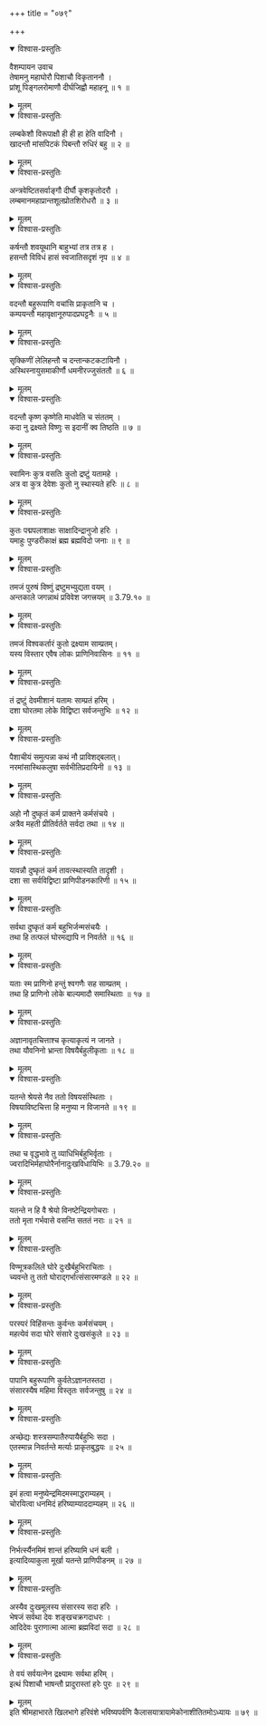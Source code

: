 +++
title = "०७९"

+++

<details open><summary>विश्वास-प्रस्तुतिः</summary>

वैशम्पायन उवाच  
तेषामनु महाघोरौ पिशाचौ विकृताननौ ।  
प्रांशू पिङ्गलरोमाणौ दीर्घजिह्वौ महाहनू ॥ १ ॥
</details>

<details><summary>मूलम्</summary>

वैशम्पायन उवाच  
तेषामनु महाघोरौ पिशाचौ विकृताननौ ।  
प्रांशू पिङ्गलरोमाणौ दीर्घजिह्वौ महाहनू ॥ १ ॥
</details>

<details open><summary>विश्वास-प्रस्तुतिः</summary>

लम्बकेशौ विरूपाक्षौ ही ही हा हेति वादिनौ ।  
खादन्तौ मांसपिटकं पिबन्तौ रुधिरं बहु ॥ २ ॥
</details>

<details><summary>मूलम्</summary>

लम्बकेशौ विरूपाक्षौ ही ही हा हेति वादिनौ ।  
खादन्तौ मांसपिटकं पिबन्तौ रुधिरं बहु ॥ २ ॥
</details>

<details open><summary>विश्वास-प्रस्तुतिः</summary>

अन्त्रवेष्टितसर्वाङ्गौ दीर्घौ कृशकृतोदरौ ।  
लम्बमानमहाप्रान्तशूलप्रोतशिरोधरौ ॥ ३ ॥
</details>

<details><summary>मूलम्</summary>

अन्त्रवेष्टितसर्वाङ्गौ दीर्घौ कृशकृतोदरौ ।  
लम्बमानमहाप्रान्तशूलप्रोतशिरोधरौ ॥ ३ ॥
</details>

<details open><summary>विश्वास-प्रस्तुतिः</summary>

कर्षन्तौ शवयूथानि बाहुभ्यां तत्र तत्र ह ।  
हसन्तौ विविधं हासं स्वजातिसदृशं नृप ॥ ४ ॥
</details>

<details><summary>मूलम्</summary>

कर्षन्तौ शवयूथानि बाहुभ्यां तत्र तत्र ह ।  
हसन्तौ विविधं हासं स्वजातिसदृशं नृप ॥ ४ ॥
</details>

<details open><summary>विश्वास-प्रस्तुतिः</summary>

वदन्तौ बहुरूपाणि वचांसि प्राकृतानि च ।  
कम्पयन्तौ महावृक्षानूरुपादप्रघट्टनैः ॥ ५ ॥
</details>

<details><summary>मूलम्</summary>

वदन्तौ बहुरूपाणि वचांसि प्राकृतानि च ।  
कम्पयन्तौ महावृक्षानूरुपादप्रघट्टनैः ॥ ५ ॥
</details>

<details open><summary>विश्वास-प्रस्तुतिः</summary>

सृक्किणीं लेलिहन्तौ च दन्तान्कटकटायिनौ ।  
अस्थिस्नायुसमाकीर्णौ धमनीरज्जुसंततौ ॥ ६ ॥
</details>

<details><summary>मूलम्</summary>

सृक्किणीं लेलिहन्तौ च दन्तान्कटकटायिनौ ।  
अस्थिस्नायुसमाकीर्णौ धमनीरज्जुसंततौ ॥ ६ ॥
</details>

<details open><summary>विश्वास-प्रस्तुतिः</summary>

वदन्तौ कृष्ण कृष्णेति माधवेति च संततम् ।  
कदा नु द्रक्ष्यते विष्णुः स इदानीं क्व तिष्ठति ॥ ७ ॥
</details>

<details><summary>मूलम्</summary>

वदन्तौ कृष्ण कृष्णेति माधवेति च संततम् ।  
कदा नु द्रक्ष्यते विष्णुः स इदानीं क्व तिष्ठति ॥ ७ ॥
</details>

<details open><summary>विश्वास-प्रस्तुतिः</summary>

स्वामिनः कुत्र वसतिः कुतो द्रष्टुं यतामहे ।  
अत्र वा कुत्र देवेशः कुतो नु स्थास्यते हरिः ॥ ८ ॥
</details>

<details><summary>मूलम्</summary>

स्वामिनः कुत्र वसतिः कुतो द्रष्टुं यतामहे ।  
अत्र वा कुत्र देवेशः कुतो नु स्थास्यते हरिः ॥ ८ ॥
</details>

<details open><summary>विश्वास-प्रस्तुतिः</summary>

कुतः पद्मपलाशाक्षः साक्षादिन्द्रानुजो हरिः ।  
यमाहुः पुण्डरीकाक्षं ब्रह्म ब्रह्मविदो जनाः ॥ ९ ॥
</details>

<details><summary>मूलम्</summary>

कुतः पद्मपलाशाक्षः साक्षादिन्द्रानुजो हरिः ।  
यमाहुः पुण्डरीकाक्षं ब्रह्म ब्रह्मविदो जनाः ॥ ९ ॥
</details>

<details open><summary>विश्वास-प्रस्तुतिः</summary>

तमजं पुरुषं विष्णुं द्रष्टुमभ्युद्यता वयम् ।  
अन्तकाले जगन्नाथं प्रविवेश जगत्त्रयम् ॥ 3.79.१० ॥
</details>

<details><summary>मूलम्</summary>

तमजं पुरुषं विष्णुं द्रष्टुमभ्युद्यता वयम् ।  
अन्तकाले जगन्नाथं प्रविवेश जगत्त्रयम् ॥ 3.79.१० ॥
</details>

<details open><summary>विश्वास-प्रस्तुतिः</summary>

तमजं विश्वकर्तारं कुतो द्रक्ष्याम साम्प्रतम्।  
यस्य विस्तार एवैष लोकः प्राणिनिवासिनः ॥ ११ ॥
</details>

<details><summary>मूलम्</summary>

तमजं विश्वकर्तारं कुतो द्रक्ष्याम साम्प्रतम्।  
यस्य विस्तार एवैष लोकः प्राणिनिवासिनः ॥ ११ ॥
</details>

<details open><summary>विश्वास-प्रस्तुतिः</summary>

तं द्रष्टुं देवमीशानं यतामः साम्प्रतं हरिम् ।  
दशा घोरतमा लोके विद्विष्टा सर्वजन्तुभिः ॥ १२ ॥
</details>

<details><summary>मूलम्</summary>

तं द्रष्टुं देवमीशानं यतामः साम्प्रतं हरिम् ।  
दशा घोरतमा लोके विद्विष्टा सर्वजन्तुभिः ॥ १२ ॥
</details>

<details open><summary>विश्वास-प्रस्तुतिः</summary>

पैशाचीयं समुत्पन्ना कथं नौ प्राविशद्बलात्।  
नरमांसास्थिकलुषा सर्वभीतिप्रदायिनी ॥ १३ ॥
</details>

<details><summary>मूलम्</summary>

पैशाचीयं समुत्पन्ना कथं नौ प्राविशद्बलात्।  
नरमांसास्थिकलुषा सर्वभीतिप्रदायिनी ॥ १३ ॥
</details>

<details open><summary>विश्वास-प्रस्तुतिः</summary>

अहो नौ दुष्कृतं कर्म प्राक्तने कर्मसंचये ।  
अत्रैव महती प्रीतिर्वर्तते सर्वदा तथा ॥ १४ ॥
</details>

<details><summary>मूलम्</summary>

अहो नौ दुष्कृतं कर्म प्राक्तने कर्मसंचये ।  
अत्रैव महती प्रीतिर्वर्तते सर्वदा तथा ॥ १४ ॥
</details>

<details open><summary>विश्वास-प्रस्तुतिः</summary>

यावन्नौ दुष्कृतं कर्म तावत्स्थास्यति तादृशी ।  
दशा सा सर्वविद्विष्टा प्राणिपीडनकारिणी ॥ १५ ॥
</details>

<details><summary>मूलम्</summary>

यावन्नौ दुष्कृतं कर्म तावत्स्थास्यति तादृशी ।  
दशा सा सर्वविद्विष्टा प्राणिपीडनकारिणी ॥ १५ ॥
</details>

<details open><summary>विश्वास-प्रस्तुतिः</summary>

सर्वथा दुष्कृतं कर्म बहुभिर्जन्मसंचयैः ।  
तथा हि तत्फलं घोरमद्यापि न निवर्तते ॥ १६ ॥
</details>

<details><summary>मूलम्</summary>

सर्वथा दुष्कृतं कर्म बहुभिर्जन्मसंचयैः ।  
तथा हि तत्फलं घोरमद्यापि न निवर्तते ॥ १६ ॥
</details>

<details open><summary>विश्वास-प्रस्तुतिः</summary>

यताः स्म प्राणिनो हन्तुं श्वगणैः सह साम्प्रतम् ।  
तथा हि प्राणिनो लोके बाल्यमादौ समास्थिताः ॥ १७ ॥
</details>

<details><summary>मूलम्</summary>

यताः स्म प्राणिनो हन्तुं श्वगणैः सह साम्प्रतम् ।  
तथा हि प्राणिनो लोके बाल्यमादौ समास्थिताः ॥ १७ ॥
</details>

<details open><summary>विश्वास-प्रस्तुतिः</summary>

अज्ञानावृतचित्ताश्च कृत्याकृत्यं न जानते ।  
तथा यौवनिनो भ्रान्ता विषयैर्बहुलीकृताः ॥ १८ ॥
</details>

<details><summary>मूलम्</summary>

अज्ञानावृतचित्ताश्च कृत्याकृत्यं न जानते ।  
तथा यौवनिनो भ्रान्ता विषयैर्बहुलीकृताः ॥ १८ ॥
</details>

<details open><summary>विश्वास-प्रस्तुतिः</summary>

यतन्ते श्रेयसे नैव ततो विषयसंस्थिताः ।  
विषयाविष्टचित्ता हि मनुष्या न विजानते ॥ १९ ॥
</details>

<details><summary>मूलम्</summary>

यतन्ते श्रेयसे नैव ततो विषयसंस्थिताः ।  
विषयाविष्टचित्ता हि मनुष्या न विजानते ॥ १९ ॥
</details>

<details open><summary>विश्वास-प्रस्तुतिः</summary>

तथा च वृद्धभावे तु व्याधिभिर्बहुभिर्वृताः ।  
ज्वरादिभिर्महाघोरैर्नानादुःखविधायिभिः ॥ 3.79.२० ॥
</details>

<details><summary>मूलम्</summary>

तथा च वृद्धभावे तु व्याधिभिर्बहुभिर्वृताः ।  
ज्वरादिभिर्महाघोरैर्नानादुःखविधायिभिः ॥ 3.79.२० ॥
</details>

<details open><summary>विश्वास-प्रस्तुतिः</summary>

यतन्ते न हि वै श्रेयो विनष्टेन्द्रियगोचराः ।  
ततो मृता गर्भवासे वसन्ति सततं नराः ॥ २१ ॥
</details>

<details><summary>मूलम्</summary>

यतन्ते न हि वै श्रेयो विनष्टेन्द्रियगोचराः ।  
ततो मृता गर्भवासे वसन्ति सततं नराः ॥ २१ ॥
</details>

<details open><summary>विश्वास-प्रस्तुतिः</summary>

विण्मूत्रकलिले घोरे दुःखैर्बहुभिराचिताः ।  
च्यवन्ते तु ततो घोराद्गर्भात्संसारमण्डले ॥ २२ ॥
</details>

<details><summary>मूलम्</summary>

विण्मूत्रकलिले घोरे दुःखैर्बहुभिराचिताः ।  
च्यवन्ते तु ततो घोराद्गर्भात्संसारमण्डले ॥ २२ ॥
</details>

<details open><summary>विश्वास-प्रस्तुतिः</summary>

परस्परं विहिंसन्तः कुर्वन्तः कर्मसंचयम् ।  
महत्येवं सदा घोरे संसारे दुःखसंकुले ॥ २३ ॥
</details>

<details><summary>मूलम्</summary>

परस्परं विहिंसन्तः कुर्वन्तः कर्मसंचयम् ।  
महत्येवं सदा घोरे संसारे दुःखसंकुले ॥ २३ ॥
</details>

<details open><summary>विश्वास-प्रस्तुतिः</summary>

पापानि बहुरूपाणि कुर्वतेऽज्ञानतस्तदा ।  
संसारस्यैष महिमा विस्तृतः सर्वजन्तुषु ॥ २४ ॥
</details>

<details><summary>मूलम्</summary>

पापानि बहुरूपाणि कुर्वतेऽज्ञानतस्तदा ।  
संसारस्यैष महिमा विस्तृतः सर्वजन्तुषु ॥ २४ ॥
</details>

<details open><summary>विश्वास-प्रस्तुतिः</summary>

अच्छेद्यः शस्त्रसम्पातैरुपायैर्बहुभिः सदा ।  
एतस्मान्न निवर्तन्ते मर्त्याः प्राकृतबुद्धयः ॥ २५ ॥
</details>

<details><summary>मूलम्</summary>

अच्छेद्यः शस्त्रसम्पातैरुपायैर्बहुभिः सदा ।  
एतस्मान्न निवर्तन्ते मर्त्याः प्राकृतबुद्धयः ॥ २५ ॥
</details>

<details open><summary>विश्वास-प्रस्तुतिः</summary>

इमं हत्वा मनुष्येन्द्रमिदमस्माद्धराम्यहम् ।  
चोरयित्वा धनमिदं हरिष्याम्याददाम्यहम् ॥ २६ ॥
</details>

<details><summary>मूलम्</summary>

इमं हत्वा मनुष्येन्द्रमिदमस्माद्धराम्यहम् ।  
चोरयित्वा धनमिदं हरिष्याम्याददाम्यहम् ॥ २६ ॥
</details>

<details open><summary>विश्वास-प्रस्तुतिः</summary>

निर्भर्त्स्यैनमिमं शान्तं हरिष्यामि धनं बली ।  
इत्यादिव्याकुला मूर्खा यतन्ते प्राणिपीडनम् ॥ २७ ॥
</details>

<details><summary>मूलम्</summary>

निर्भर्त्स्यैनमिमं शान्तं हरिष्यामि धनं बली ।  
इत्यादिव्याकुला मूर्खा यतन्ते प्राणिपीडनम् ॥ २७ ॥
</details>

<details open><summary>विश्वास-प्रस्तुतिः</summary>

अस्यैव दुःखमूलस्य संसारस्य सदा हरिः ।  
भेषजं सर्वथा देवः शङ्खचक्रगदाधरः ।  
आदिदेवः पुराणात्मा आत्मा ब्रह्मविदां सदा ॥ २८ ॥
</details>

<details><summary>मूलम्</summary>

अस्यैव दुःखमूलस्य संसारस्य सदा हरिः ।  
भेषजं सर्वथा देवः शङ्खचक्रगदाधरः ।  
आदिदेवः पुराणात्मा आत्मा ब्रह्मविदां सदा ॥ २८ ॥
</details>

<details open><summary>विश्वास-प्रस्तुतिः</summary>

ते वयं सर्वयत्नेन द्रक्ष्यामः सर्वथा हरिम् ।  
इत्थं पिशाचौ भाषन्तौ प्रादुरास्तां हरेः पुरः ॥ २९ ॥
</details>

<details><summary>मूलम्</summary>

ते वयं सर्वयत्नेन द्रक्ष्यामः सर्वथा हरिम् ।  
इत्थं पिशाचौ भाषन्तौ प्रादुरास्तां हरेः पुरः ॥ २९ ॥
</details>
इति श्रीमहाभारते खिलभागे हरिवंशे भविष्यपर्वणि कैलासयात्रायामेकोनाशीतितमोऽध्यायः ॥ ७९ ॥